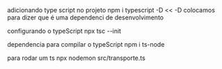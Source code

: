 adicionando type script no projeto
npm i typescript -D  << -D colocamos para dizer que é uma dependenci de desenvolvimento

configurando o typeScript
npx tsc --init

dependencia para compilar o typeScript
npm i ts-node

para rodar um ts
npx nodemon src/transporte.ts

